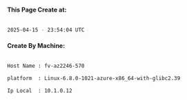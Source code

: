 
   
#### This Page Create at:

```bash

2025-04-15 - 23:54:04 UTC

```

#### Create By Machine:

```bash

Host Name : fv-az2246-570

platform  : Linux-6.8.0-1021-azure-x86_64-with-glibc2.39

Ip Local  : 10.1.0.12

```

